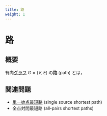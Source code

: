```yaml
---
title: 路
weight: 1
---
```


# 路
## 概要
有向[グラフ](..) $G = (V,E)$ の**路** (path) とは，

## 関連問題
* [単一始点最短路](single-source) (single source shortest path)
* 全点対間最短路 (all-pairs shortest paths)
